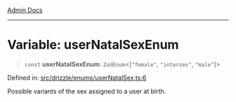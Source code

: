 [Admin Docs](/)

***

# Variable: userNatalSexEnum

> `const` **userNatalSexEnum**: `ZodEnum`\<\[`"female"`, `"intersex"`, `"male"`\]\>

Defined in: [src/drizzle/enums/userNatalSex.ts:6](https://github.com/Suyash878/talawa-api/blob/4657139c817cb5935454def8fb620b05175365a9/src/drizzle/enums/userNatalSex.ts#L6)

Possible variants of the sex assigned to a user at birth.
